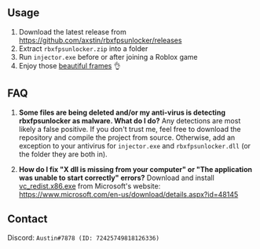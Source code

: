 ## Usage
1. Download the latest release from https://github.com/axstin/rbxfpsunlocker/releases
2. Extract `rbxfpsunlocker.zip` into a folder
3. Run `injector.exe` before or after joining a Roblox game
4. Enjoy those [beautiful frames](https://i.imgur.com/vsLf04O.png) 👌

## FAQ

1. **Some files are being deleted and/or my anti-virus is detecting rbxfpsunlocker as malware. What do I do?**
Any detections are most likely a false positive. If you don't trust me, feel free to download the repository and compile the project from source. Otherwise, add an exception to your antivirus for `injector.exe` and `rbxfpsunlocker.dll` (or the folder they are both in).

2. **How do I fix "X dll is missing from your computer" or "The application was unable to start correctly" errors?**
Download and install [vc_redist.x86.exe](https://i.imgur.com/dDB1ifs.png) from Microsoft's website: https://www.microsoft.com/en-us/download/details.aspx?id=48145

## Contact
Discord: `Austin#7878 (ID: 72425749818126336)`
